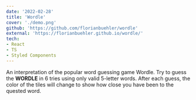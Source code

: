 ```yaml
---
date: '2022-02-28'
title: 'Wordle'
cover: './demo.png'
github: 'https://github.com/florianbuehler/wordle'
external: 'https://florianbuehler.github.io/wordle/'
tech:
- React
- TS
- Styled Components
---
```


An interpretation of the popular word guessing game Wordle. Try to guess the **WORDLE** in 6 tries using only valid 5-letter words. After each guess, the color of the tiles will change to show how close you have been to the quested word. 
